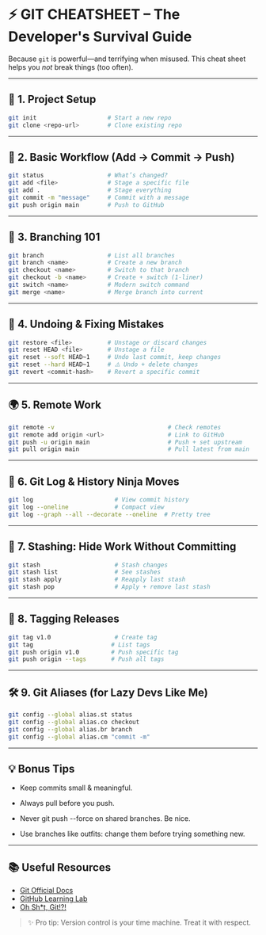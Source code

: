 # ⚡ GIT CHEATSHEET – The Developer's Survival Guide

Because `git` is powerful—and terrifying when misused. This cheat sheet helps you *not* break things (too often).

---

## 🚀 1. Project Setup

```bash
git init                    # Start a new repo
git clone <repo-url>        # Clone existing repo
```

---

## 📄 2. Basic Workflow (Add → Commit → Push)

```bash
git status                  # What’s changed?
git add <file>              # Stage a specific file
git add .                   # Stage everything
git commit -m "message"     # Commit with a message
git push origin main        # Push to GitHub
```

---

## 🌱 3. Branching 101

```bash
git branch                  # List all branches
git branch <name>           # Create a new branch
git checkout <name>         # Switch to that branch
git checkout -b <name>      # Create + switch (1-liner)
git switch <name>           # Modern switch command
git merge <name>            # Merge branch into current
```

---

## 🧼 4. Undoing & Fixing Mistakes

```bash
git restore <file>          # Unstage or discard changes
git reset HEAD <file>       # Unstage a file
git reset --soft HEAD~1     # Undo last commit, keep changes
git reset --hard HEAD~1     # ⚠️ Undo + delete changes
git revert <commit-hash>    # Revert a specific commit
```

---

## 🌍 5. Remote Work

```bash
git remote -v                                # Check remotes
git remote add origin <url>                  # Link to GitHub
git push -u origin main                      # Push + set upstream
git pull origin main                         # Pull latest from main
```

---

## 🧠 6. Git Log & History Ninja Moves

```bash
git log                       # View commit history
git log --oneline             # Compact view
git log --graph --all --decorate --oneline  # Pretty tree
```

---

## 🔁 7. Stashing: Hide Work Without Committing

```bash
git stash                     # Stash changes
git stash list                # See stashes
git stash apply               # Reapply last stash
git stash pop                 # Apply + remove last stash
```

---

## 🔗 8. Tagging Releases

```bash
git tag v1.0                  # Create tag
git tag                      # List tags
git push origin v1.0         # Push specific tag
git push origin --tags       # Push all tags
```

---

## 🛠️ 9. Git Aliases (for Lazy Devs Like Me)

```bash
git config --global alias.st status
git config --global alias.co checkout
git config --global alias.br branch
git config --global alias.cm "commit -m"
```

---

## 💡 Bonus Tips

- Keep commits small & meaningful.

- Always pull before you push.

- Never git push --force on shared branches. Be nice.

- Use branches like outfits: change them before trying something new.

---

## 📚 Useful Resources

- [Git Official Docs](https://git-scm.com/doc)
- [GitHub Learning Lab](https://github.com/apps/github-learning-lab)
- [Oh Sh*t, Git!?!](https://ohshitgit.com/)


> ✨ Pro tip: Version control is your time machine. Treat it with respect.
